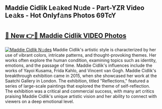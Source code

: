 ## Maddie Cidlik Le𝚊ked N𝚞de - Part-YZR Video Le𝚊ks - Hot Onlyf𝚊ns Photos 69TcY

# <h2><a href="http://ab33944.deff.icu/?id=Maddie+Cidlik">🔗 New 👉🔴 Maddie Cidlik VIDEO Photos</a></h2>

[![Maddie Cidlik N𝚞des](https://i.imgur.com/rIISA9y.gif)](http://ab33944.deff.icu/?id=Maddie+Cidlik)
Maddie Cidlik's artistic style is characterized by her use of vibrant colors, intricate patterns, and thought-provoking themes. Her works often explore the human condition, examining topics such as identity, emotions, and the passage of time. Maddie Cidlik's influences include the works of Yayoi Kusama, Frida Kahlo, and Vincent van Gogh. Maddie Cidlik's breakthrough exhibition came in 2015, when she showcased her work at the Saatchi Gallery in London. The exhibition, titled "Reflections," featured a series of large-scale paintings that explored the theme of self-reflection. The exhibition was a critical and commercial success, with many art critics praising Maddie Cidlik's unique artistic vision and her ability to connect with viewers on a deep emotional level.
